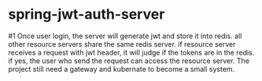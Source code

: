 # spring-jwt-auth-server

#1 Once user login, the server will generate jwt and store it into redis. all other resource servers share the same redis server. if resource server receives a request with jwt header, it will judge if the tokens are in the redis. if yes, the user who send the request can access the resource server. The project still need a gateway and kubernate to become a small system. 
